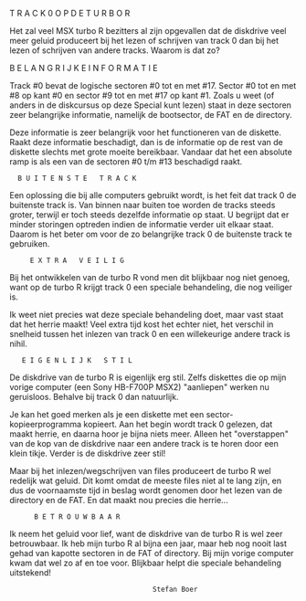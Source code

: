 T R A C K   0   O P   D E   T U R B O   R


Het zal veel MSX turbo R bezitters al zijn opgevallen dat de
diskdrive  veel  meer  geluid  produceert bij  het lezen  of
schrijven van  track 0  dan bij  het lezen  of schrijven van
andere tracks. Waarom is dat zo?


B E L A N G R I J K E   I N F O R M A T I E

Track  #0  bevat de  logische sectoren  #0 tot  en met  #17.
Sector #0  tot en  met #8 op kant #0 en sector #9 tot en met
#17  op kant #1. Zoals u weet (of anders in de diskcursus op
deze  Special  kunt  lezen)  staat  in  deze  sectoren  zeer
belangrijke informatie, namelijk de bootsector, de FAT en de
directory.

Deze informatie is zeer belangrijk voor het functioneren van
de  diskette. Raakt  deze informatie  beschadigt, dan  is de
informatie  op  de rest  van de  diskette slechts  met grote
moeite bereikbaar.  Vandaar dat het een absolute ramp is als
een van de sectoren #0 t/m #13 beschadigd raakt.


      B U I T E N S T E   T R A C K

Een oplossing  die bij alle computers gebruikt wordt, is het
feit  dat track  0 de  buitenste track  is. Van  binnen naar
buiten toe  worden de  tracks steeds groter, terwijl er toch
steeds  dezelfde  informatie  op  staat.  U begrijpt  dat er
minder  storingen optreden  indien de  informatie verder uit
elkaar staat.  Daarom is het beter om voor de zo belangrijke
track 0 de buitenste track te gebruiken.


         E X T R A   V E I L I G

Bij het  ontwikkelen van  de turbo  R vond men dit blijkbaar
nog  niet genoeg,  want op  de turbo  R krijgt  track 0  een
speciale behandeling, die nog veiliger is.

Ik weet  niet precies  wat deze  speciale behandeling  doet,
maar  vast staat  dat het herrie maakt! Veel extra tijd kost
het echter niet, het verschil in snelheid tussen het inlezen
van track 0 en een willekeurige andere track is nihil.


       E I G E N L I J K   S T I L

De  diskdrive van  de turbo  R is  eigenlijk erg stil. Zelfs
diskettes die  op mijn  vorige computer  (een Sony  HB-F700P
MSX2)  "aanliepen" werken nu geruisloos. Behalve bij track 0
dan natuurlijk.

Je  kan het  goed merken als je een diskette met een sector-
kopieerprogramma  kopieert.  Aan  het  begin  wordt  track 0
gelezen, dat  maakt herrie,  en daarna  hoor je  bijna niets
meer.  Alleen het  "overstappen" van de kop van de diskdrive
naar een  andere track  is te  horen door  een klein  tikje.
Verder is de diskdrive zeer stil!

Maar  bij het  inlezen/wegschrijven van  files produceert de
turbo R  wel redelijk  wat geluid.  Dit komt omdat de meeste
files  niet al  te lang  zijn, en dus de voornaamste tijd in
beslag wordt  genomen door  het lezen van de directory en de
FAT. En dat maakt nou precies die herrie...


          B E T R O U W B A A R

Ik neem het geluid voor lief, want de diskdrive van de turbo
R is  wel zeer betrouwbaar. Ik heb mijn turbo R al bijna een
jaar,  maar heb nog nooit last gehad van kapotte sectoren in
de FAT  of directory.  Bij mijn vorige computer kwam dat wel
zo  af en toe voor. Blijkbaar helpt die speciale behandeling
uitstekend!

                                       Stefan Boer
